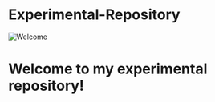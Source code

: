 # Experimental-Repository
![Welcome](https://images.template.net/wp-content/uploads/2015/05/26134942/HR-Welcome-Letter-Templates.jpg?width=584)

# Welcome to my experimental repository!
